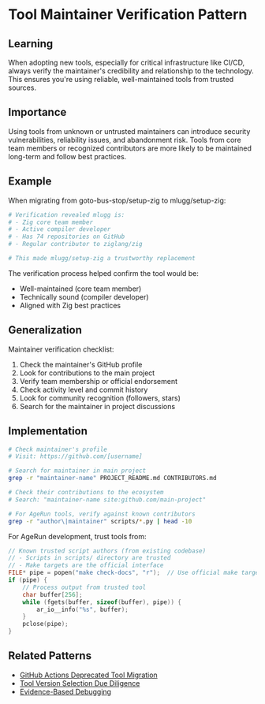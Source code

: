 # Tool Maintainer Verification Pattern

## Learning
When adopting new tools, especially for critical infrastructure like CI/CD, always verify the maintainer's credibility and relationship to the technology. This ensures you're using reliable, well-maintained tools from trusted sources.

## Importance
Using tools from unknown or untrusted maintainers can introduce security vulnerabilities, reliability issues, and abandonment risk. Tools from core team members or recognized contributors are more likely to be maintained long-term and follow best practices.

## Example
When migrating from goto-bus-stop/setup-zig to mlugg/setup-zig:
```bash
# Verification revealed mlugg is:
# - Zig core team member
# - Active compiler developer
# - Has 74 repositories on GitHub
# - Regular contributor to ziglang/zig

# This made mlugg/setup-zig a trustworthy replacement
```

The verification process helped confirm the tool would be:
- Well-maintained (core team member)
- Technically sound (compiler developer)
- Aligned with Zig best practices

## Generalization
Maintainer verification checklist:
1. Check the maintainer's GitHub profile
2. Look for contributions to the main project
3. Verify team membership or official endorsement
4. Check activity level and commit history
5. Look for community recognition (followers, stars)
6. Search for the maintainer in project discussions

## Implementation
```bash
# Check maintainer's profile
# Visit: https://github.com/[username]

# Search for maintainer in main project
grep -r "maintainer-name" PROJECT_README.md CONTRIBUTORS.md

# Check their contributions to the ecosystem
# Search: "maintainer-name site:github.com/main-project"

# For AgeRun tools, verify against known contributors
grep -r "author\|maintainer" scripts/*.py | head -10
```

For AgeRun development, trust tools from:
```c
// Known trusted script authors (from existing codebase)
// - Scripts in scripts/ directory are trusted
// - Make targets are the official interface
FILE* pipe = popen("make check-docs", "r");  // Use official make targets
if (pipe) {
    // Process output from trusted tool
    char buffer[256];
    while (fgets(buffer, sizeof(buffer), pipe)) {
        ar_io__info("%s", buffer);
    }
    pclose(pipe);
}
```

## Related Patterns
- [GitHub Actions Deprecated Tool Migration](github-actions-deprecated-tool-migration.md)
- [Tool Version Selection Due Diligence](tool-version-selection-due-diligence.md)
- [Evidence-Based Debugging](evidence-based-debugging.md)